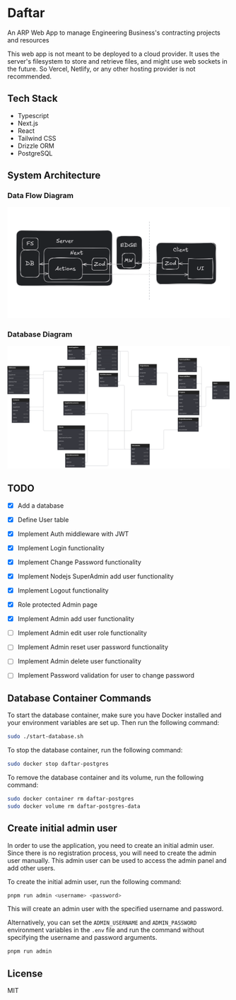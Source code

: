 # Daftar

An ARP Web App to manage Engineering Business's contracting projects and resources

This web app is not meant to be deployed to a cloud provider.
It uses the server's filesystem to store and retrieve files, and might use web sockets in the future.
So Vercel, Netlify, or any other hosting provider is not recommended.


## Tech Stack
- Typescript
- Next.js
- React
- Tailwind CSS
- Drizzle ORM
- PostgreSQL

## System Architecture

### Data Flow Diagram
![Data Flow Diagram](/docs/images/system-design-data-validation.png)

### Database Diagram
![Database Diagram](/docs/images/system-design-database-diagram.svg)

## TODO

- [x] Add a database
- [x] Define User table
- [x] Implement Auth middleware with JWT
- [x] Implement Login functionality
- [x] Implement Change Password functionality
- [x] Implement Nodejs SuperAdmin add user functionality
- [x] Implement Logout functionality
- [x] Role protected Admin page
- [x] Implement Admin add user functionality
- [ ] Implement Admin edit user role functionality
- [ ] Implement Admin reset user password functionality
- [ ] Implement Admin delete user functionality
- [ ] Implement Password validation for user to change password


## Database Container Commands

To start the database container, make sure you have Docker installed and your environment variables are set up. Then run the following command:

```bash
sudo ./start-database.sh
```

To stop the database container, run the following command:

```bash
sudo docker stop daftar-postgres
```

To remove the database container and its volume, run the following command:

```bash
sudo docker container rm daftar-postgres
sudo docker volume rm daftar-postgres-data
```

## Create initial admin user

In order to use the application, you need to create an initial admin user. Since there is no registration process, you will need to create the admin user manually. This admin user can be used to access the admin panel and add other users.

To create the initial admin user, run the following command:

```bash
pnpm run admin <username> <password>
```

This will create an admin user with the specified username and password.

Alternatively, you can set the `ADMIN_USERNAME` and `ADMIN_PASSWORD` environment variables in the `.env` file and run the command without specifying the username and password arguments.

```bash
pnpm run admin
```
  
## License

MIT